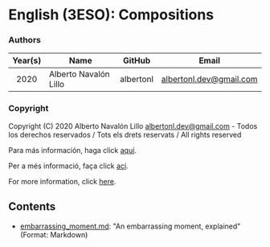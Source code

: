 # English (3ESO): Compositions

### Authors

| **Year(s)** | **Name**              | **GitHub** | **Email**               |
|:-----------:|-----------------------|------------|-------------------------|
| 2020        | Alberto Navalón Lillo | albertonl  | albertonl.dev@gmail.com |

### Copyright

Copyright (C) 2020 Alberto Navalón Lillo <albertonl.dev@gmail.com> - Todos los derechos reservados / Tots els drets reservats / All rights reserved

Para más información, haga click [aquí](https://github.com/albertonl/ies/blob/master/COPYRIGHT-spa).

Per a més informació, faça click [ací](https://github.com/albertonl/ies/blob/master/COPYRIGHT-cat).

For more information, click [here](https://github.com/albertonl/ies/blob/master/COPYRIGHT).

## Contents

- [embarrassing_moment.md](https://github.com/albertonl/ies/tree/master/3ESO/ENG/compositions/embarrassing_moment.md): "An embarrassing moment, explained" (Format: Markdown)
